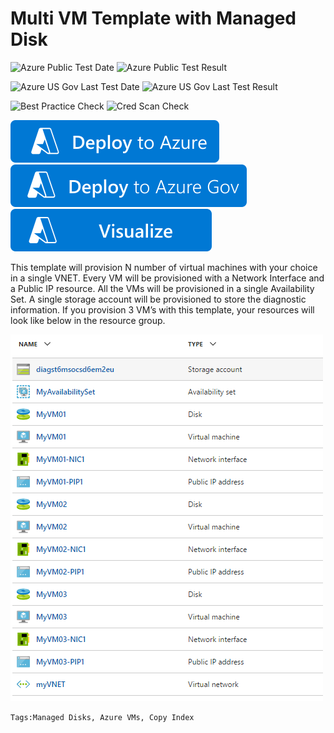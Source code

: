 # Multi VM Template with Managed Disk 

![Azure Public Test Date](https://azurequickstartsservice.blob.core.windows.net/badges/201-vm-copy-managed-disks/PublicLastTestDate.svg)
![Azure Public Test Result](https://azurequickstartsservice.blob.core.windows.net/badges/201-vm-copy-managed-disks/PublicDeployment.svg)

![Azure US Gov Last Test Date](https://azurequickstartsservice.blob.core.windows.net/badges/201-vm-copy-managed-disks/FairfaxLastTestDate.svg)
![Azure US Gov Last Test Result](https://azurequickstartsservice.blob.core.windows.net/badges/201-vm-copy-managed-disks/FairfaxDeployment.svg)

![Best Practice Check](https://azurequickstartsservice.blob.core.windows.net/badges/201-vm-copy-managed-disks/BestPracticeResult.svg)
![Cred Scan Check](https://azurequickstartsservice.blob.core.windows.net/badges/201-vm-copy-managed-disks/CredScanResult.svg)

[![Deploy To Azure](https://raw.githubusercontent.com/Azure/azure-quickstart-templates/master/1-CONTRIBUTION-GUIDE/images/deploytoazure.svg?sanitize=true)](https://portal.azure.com/#create/Microsoft.Template/uri/https%3A%2F%2Fraw.githubusercontent.com%2FAzure%2Fazure-quickstart-templates%2Fmaster%2F201-vm-copy-managed-disks%2Fazuredeploy.json)
[![Deploy To Azure US Gov](https://raw.githubusercontent.com/Azure/azure-quickstart-templates/master/1-CONTRIBUTION-GUIDE/images/deploytoazuregov.svg?sanitize=true)](https://portal.azure.us/#create/Microsoft.Template/uri/https%3A%2F%2Fraw.githubusercontent.com%2FAzure%2Fazure-quickstart-templates%2Fmaster%2F201-vm-copy-managed-disks%2Fazuredeploy.json)
[![Visualize](https://raw.githubusercontent.com/Azure/azure-quickstart-templates/master/1-CONTRIBUTION-GUIDE/images/visualizebutton.svg?sanitize=true)](http://armviz.io/#/?load=https%3A%2F%2Fraw.githubusercontent.com%2FAzure%2Fazure-quickstart-templates%2Fmaster%2F201-vm-copy-managed-disks%2Fazuredeploy.json)

This template will provision N number of virtual machines with your choice in a single VNET. Every VM will be provisioned with a Network Interface and a Public IP resource. All the VMs will be provisioned in a single Availability Set. A single storage account will be provisioned to store the diagnostic information. 
If you provision 3 VM’s with this template, your resources will look like below in the resource group. 

![template resources](images/resources.png "template resource objects")

`Tags:Managed Disks, Azure VMs, Copy Index`